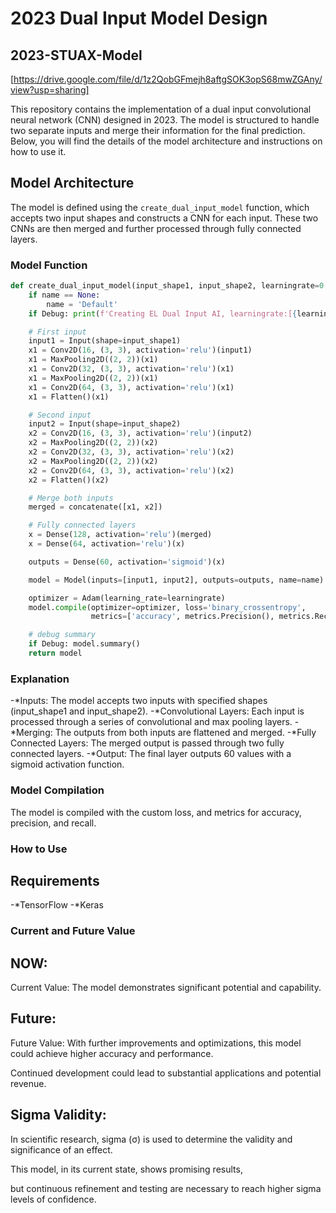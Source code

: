 # 2023 Dual Input Model Design   
## 2023-STUAX-Model

[https://drive.google.com/file/d/1z2QobGFmejh8aftgSOK3opS68mwZGAny/view?usp=sharing]

This repository contains the implementation of a dual input convolutional neural network (CNN) designed in 2023. The model is structured to handle two separate inputs and merge their information for the final prediction. Below, you will find the details of the model architecture and instructions on how to use it.

## Model Architecture

The model is defined using the `create_dual_input_model` function, which accepts two input shapes and constructs a CNN for each input. These two CNNs are then merged and further processed through fully connected layers.

### Model Function

```python
def create_dual_input_model(input_shape1, input_shape2, learningrate=0.001, name=None, Debug=False):
    if name == None:
        name = 'Default'
    if Debug: print(f'Creating EL Dual Input AI, learningrate:[{learningrate}]')

    # First input
    input1 = Input(shape=input_shape1)
    x1 = Conv2D(16, (3, 3), activation='relu')(input1)
    x1 = MaxPooling2D((2, 2))(x1)
    x1 = Conv2D(32, (3, 3), activation='relu')(x1)
    x1 = MaxPooling2D((2, 2))(x1)
    x1 = Conv2D(64, (3, 3), activation='relu')(x1)
    x1 = Flatten()(x1)

    # Second input
    input2 = Input(shape=input_shape2)
    x2 = Conv2D(16, (3, 3), activation='relu')(input2)
    x2 = MaxPooling2D((2, 2))(x2)
    x2 = Conv2D(32, (3, 3), activation='relu')(x2)
    x2 = MaxPooling2D((2, 2))(x2)
    x2 = Conv2D(64, (3, 3), activation='relu')(x2)
    x2 = Flatten()(x2)

    # Merge both inputs
    merged = concatenate([x1, x2])

    # Fully connected layers
    x = Dense(128, activation='relu')(merged)
    x = Dense(64, activation='relu')(x)

    outputs = Dense(60, activation='sigmoid')(x)

    model = Model(inputs=[input1, input2], outputs=outputs, name=name)

    optimizer = Adam(learning_rate=learningrate)
    model.compile(optimizer=optimizer, loss='binary_crossentropy',
                  metrics=['accuracy', metrics.Precision(), metrics.Recall()])

    # debug summary
    if Debug: model.summary()
    return model
```
### Explanation
-*Inputs: The model accepts two inputs with specified shapes (input_shape1 and input_shape2).
-*Convolutional Layers: Each input is processed through a series of convolutional and max pooling layers.
-*Merging: The outputs from both inputs are flattened and merged.
-*Fully Connected Layers: The merged output is passed through two fully connected layers.
-*Output: The final layer outputs 60 values with a sigmoid activation function.


### Model Compilation
The model is compiled with the custom loss, and metrics for accuracy, precision, and recall.

### How to Use

## Requirements
-*TensorFlow
-*Keras

### Current and Future Value
## NOW:

Current Value: The model demonstrates significant potential and capability.

## Future:

Future Value: With further improvements and optimizations, this model could achieve higher accuracy and performance. 

Continued development could lead to substantial applications and potential revenue.

## Sigma Validity:

In scientific research, sigma (σ) is used to determine the validity and significance of an effect. 

This model, in its current state, shows promising results, 

but continuous refinement and testing are necessary to reach higher sigma levels of confidence.

